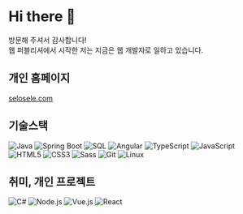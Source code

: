 # Hi there 👋

방문해 주셔서 감사합니다!  
웹 퍼블리셔에서 시작한 저는 지금은 웹 개발자로 일하고 있습니다.

## 개인 홈페이지

[selosele.com](https://selosele.com)

## 기술스택

![Java](https://img.shields.io/badge/Java-ED8B00?style=flat-square&logo=openjdk&logoColor=white)
![Spring Boot](https://img.shields.io/badge/Spring-6DB33F?style=flat-square&logo=Spring%20Boot&logoColor=white)
![SQL](https://img.shields.io/badge/SQL-003545?style=flat-square&logo=sql&logoColor=white)
![Angular](https://img.shields.io/badge/angular-%23DD0031.svg?style=flat-square&logo=angular&logoColor=white)
![TypeScript](https://img.shields.io/badge/Typescript-3178C6?style=flat-square&logo=TypeScript&logoColor=white)
![JavaScript](https://img.shields.io/badge/JavaScript-F7DF1E?style=flat-square&logo=javascript&logoColor=black)
![HTML5](https://img.shields.io/badge/HTML5-E34F26?style=flat-square&logo=html5&logoColor=white)
![CSS3](https://img.shields.io/badge/CSS3-1572B6?style=flat-square&logo=css3&logoColor=white)
![Sass](https://img.shields.io/badge/Sass-CC6699?style=flat-square&logo=Sass&logoColor=white)
![Git](https://img.shields.io/badge/Git-F05032?style=flat-square&logo=git&logoColor=white)
![Linux](https://img.shields.io/badge/Linux-FCC624?style=flat-square&logo=linux&logoColor=black)

## 취미, 개인 프로젝트

![C#](https://img.shields.io/badge/-C%23-000000?logo=Csharp&style=flat)
![Node.js](https://img.shields.io/badge/Node.js-339933?style=flat-square&logo=Node.js&logoColor=white)
![Vue.js](https://img.shields.io/badge/Vue.js-4FC08D?style=flat-square&logo=Vue.js&logoColor=white)
![React](https://img.shields.io/badge/React-61DAFB?style=flat-square&logo=React&logoColor=black)
